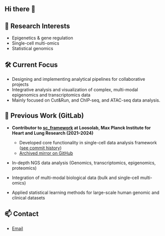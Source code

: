 ## Hi there 👋

<!--
**skhassafi/skhassafi** is a ✨ _special_ ✨ repository because its `README.md` (this file) appears on your GitHub profile.
-->
## 🧬 Research Interests
- Epigenetics & gene regulation
- Single-cell multi-omics
- Statistical genomics

## 🛠️ Current Focus
- Designing and implementing analytical pipelines for collaborative projects
- Integrative analysis and visualization of complex, multi-modal epigenomics and transcriptomics data
- Mainly focused on Cut&Run, and ChIP-seq, and ATAC-seq data analysis.

## 🔗 Previous Work (GitLab)
- **Contributor to [sc_framework](https://gitlab.gwdg.de/loosolab/software/sc_framework) at Loosolab, Max Planck Institute for Heart and Lung Research (2021–2024)**
    - Developed core functionality in single-cell data analysis framework ([see commit history](https://gitlab.gwdg.de/loosolab/software/sc_framework/-/commits/main?author=Fatemeh%20Khassafi))
    - [Archived mirror on GitHub](https://github.com/skhassafi/mpihlr_sc_framework)
      
- In-depth NGS data analysis (Genomics, transcriptomics, epigenomics, proteomics)
- Integration of multi-modal biological data (bulk and single-cell multi-omics)
- Applied statistical learning methods for large-scale human genomic and clinical datasets


## 📫 Contact
- [Email](mailto:khassafi@ie-freiburg.mpg.de)
<!-- - [Google Scholar](https://scholar.google.com/citations?user=your-id)  optional -->
